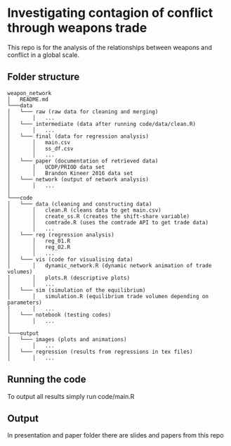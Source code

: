 # Investigating contagion of conflict through weapons trade

This repo is for the analysis of the relationships between weapons and conflict in a global scale.

## Folder structure

```
weapon_network
│   README.md
└───data
│   └─── raw (raw data for cleaning and merging)
│       │   ...
│   └─── intermediate (data after running code/data/clean.R)
│       │   ...
│   └─── final (data for regression analysis)
│       │   main.csv
│       │   ss_df.csv
│       │   ...
│   └─── paper (documentation of retrieved data)
│       │   UCDP/PRIOD data set
│       │   Brandon Kineer 2016 data set
│   └─── network (output of network analysis)
│       │   ...
│
└───code
│   └─── data (cleaning and constructing data)
│       │   clean.R (cleans data to get main.csv)
│       │   create_ss.R (creates the shift-share variable)
│       │   comtrade.R (uses the comtrade API to get trade data)
│       │   ...
│   └─── reg (regression analysis)
│       │   reg_01.R
│       │   reg_02.R
│       │   ...
│   └─── vis (code for visualising data)
│       │   dynamic_network.R (dynamic network animation of trade volumes)
│       │   plots.R (descriptive plots)
│       │   ...
│   └─── sim (simulation of the equilibrium)
│       │   simulation.R (equilibrium trade volumen depending on parameters)
│       │   ...
│   └─── notebook (testing codes)
│       │   ...
│ 
└───output
│   └─── images (plots and animations)
│       │   ...
│   └─── regression (results from regressions in tex files)
│       │   ...
```

## Running the code

To output all results simply run code/main.R

## Output

In presentation and paper folder there are slides and papers from this repo
